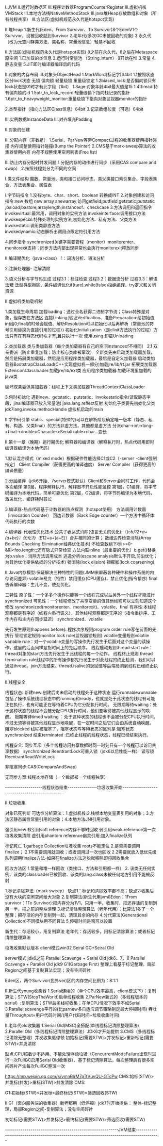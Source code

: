 I.JVM
II.运行时数据区
III.程序计数器ProgramCounterRegister
III.虚拟机栈VMStack
III.本地方法栈NativeMethodStack
III.java堆Heap存放数组和对象（所有线程共享）
III.方法区(虚拟机规范永久代是hotspot实现)

II.堆heap
1.新生代(Eden、From Survivor、To Survivor)8个EdenV1个Survivor，没被回收就到Survivor
2.老年代(多次GC未被回收的对象)
3.永久代（改为元空间存类方法、类名称、常量池信息）轻易不回收


II.方法区(虚拟机规范永久代是hotspot实现)  8之前在永久代，8之后在Metaspace原空间
1.已加载的类信息
2.运行时常量池 （String.intern） 8开始在堆
3.常量
4.静态变量
5.JIT即时编译器编译后的代码




II.对象的内存布局
III.对象头ObjectHead
1.MarkWord(标记字)64bit
1.1按照状态区分lock状态 无锁 偏向锁  轻量级锁 重量级锁定
1.2biased_lock:是否偏向锁只有lock状态是01时才有此字段（1bit）
1.3age:对象年龄4bit最大值是15
1.4thread:持有偏向锁的id
1.5ptr_to_lock_record:轻量级锁下指向栈记录的指针
1.6ptr_to_heavyweight_monitor:重量级锁下指向对象监视器monitor的指针

2.类型指针（指向方法区Class信息）64bit
3.记录数组长度（可选）64bit

III.实例数据InstanceData
III.对齐填充Padding



II.对象的创建

III.分配内存（非数组）
 1.Serial、ParNew等带Compact过程的收集器使用指针碰撞 内存规整使用指针碰撞(Bump the Pointer)
 2.CMS基于mark-sweep算法的收集器使用内存  内存不规整使用空闲列表(Free list)

III.防止内存分配时并发问题
1.分配内存的动作进行同步（采用CAS compare and swap）
2.按照线程划分为不同的空间
 


I.类文件结构
魔数、常量池、类和接口访问标志、类父类接口索引集合、字段表集合、方法表集合、属性表





I.字节码指令
1.没有byte、char、short、boolean 转换成INT
2.对象创建和访问指令:new 数组 new array anewarray;访问getfield;putfield;getstatic;putstatic ;baload;bastore;arraylength;instanceof、checkcase
3.方法调用和返回指令
invokevirtual:最常用，调用对象的实例方法 
invokeinterface:调用接口方法 
invokespecial:特殊处理的实例方法,初始化方法、私有方法、父类方法
invokestatic:调用类静态方法   
invokedynamic:动态解析出调用点限定符引用方法

4.同步指令 synchronized关键字需要管程（monitor）monitorenter、monitorexit支持；同步方法内部出现异常也会执行monitorexit释放同步


 




II.编译期优化（java>class）
1：词法分析、语法分析

2.注解处理器- 注解清除

3.语义分析与字节码生成
过程3.1：标注检查
过程3.2：数据流分析
过程3.3：解语法糖 泛型类型擦除、条件编译优化if(ture);while(false)拒绝编译、try定义和关闭资源






II.虚拟机类加载机制

1.类加载生命周期
加载loading：通过全名获得二进制字节流；Class特殊是对象，但存放在方法区
连接Linking(验证Verification、准备Preparation:给初始值int给0;final的时候会赋值、解析Resolution可以初始化以后再解析（常量池的符号引用替换为直接引用的过程）)
初始化Initialization（是clinit方法执行的过程）<clinit>方法只有在有静态代码块才有,且只执行一次
使用using
卸载Unloading

2.类加载器
类与类加载器（每个类加载器有自己的空间instanceof不相同）
2.1 双亲委派（防止重复加载；防止核心类库被窜改） 全新类先由启动类加载器加载，然后是拓展类加载器，然后是应用程序类加载器，最后是自定义加载器
启动类加载器BootstrapClassLoad(C++实现虚拟机一部分)加载jre/lib/rt.jar
拓展类加载器ExtensionClassloader:加载jre/lib/ext类
应用程序类加载器:加载环境里加载的java类 

  破坏双亲委派类加载器：线程上下文类加载器ThreadContextClassLoader

3.何时初始化
遇到new、getstatic、putstatic、invokestatic指令(读取静态字段，jinal编译器已放入常量池)
java.lang.reflect反射
初始化子类要先初始化父类
jdk7lang.invoke.methodHandle
虚拟机启动的main




II.字节码引擎
static、special(特殊的)可以在解析阶段确定唯一版本（静态、私有、构造、父类final）的方法非虚方法。其他都是虚方法
分派char->int->long->float->double>Character>Serializable>char...变长






II.第十一章（晚期）运行期优化
解释器和编译器（解释执行时，热点代码用即时编译器编译为本地代码）

1.默认混合模式（mixed mode）根据硬件性能选择C1或C2（-server -client强制指定）
Client Compiler（获得更高的编译速度）
Server Compiler（获得更高的编译质量）

2.分层编译（jdk6开始、7server模式默认）Client和Server会同时工作，代码会多次编译
第0层，程序解释执行，解释器不开启性能监控
第1层，C1编译，将字节码编译为本地代码，简单可靠优化
第2层，C2编译，将字节码编译为本地代码，激进优化，编译耗时较长

3.编译器-热点代码基于计数器的热点探测（hotspot使用）
方法调用计数器（invocation Counter）
回边计数器（Back Edge counter）一个方法中循环体代码执行的次数

4.编译器-代表性优化技术
公共子表达式消除(语言无关的优化):（(c*b)*12+a+(a+b*c)）优化为（E*12+a+(a+E)）合并相同的计算；
数组边界检查消除(Array Bounds Checking Elimination经典优化技术):不检查数组下标i>=0-&&i<foo.length;;还有隐式异常检查
方法内联inline（最重要的优化）b.get()替换为b.value：消除方法调用成本
逃逸分析(escape analysis默认不开启,前沿优化；为其他优化提供依据的分析技术)
锁消除(lock elision)
锁膨胀(lock coarsening)








II.Java内存模型:保证解决三种特性的问题(JMM来屏蔽各种硬件和操作系统的内存访问差异)
volatile易变（特性）禁用缓存(CPU缓存)、禁止优化(指令排序)
final告诉编译器：生儿不变，使劲优化。



三特性
原子性：一个多多个操作只能等一个线程完成以后另外一个线程才能进行  synchronized
可见性：一个线程修改了共享变量的值其他线程可以立刻知道这个修改  synchronized(monitorenter、monitorexit)、volatile、final
有序性:本线程观察都是有序的（线程内串行语义），其他线程观察都是无序的（指令重排序、工作内存和主内存同步延迟） synchronized、volatile


先行发生原则(happens before):
程序次序规则program order rule写在前面的先执行
管程锁定规则monitor lock rule(监视器锁规则) 
volatile变量规则volatile variable rule：对一个volatile变量的写操作先行发生于后面对这个变量的读操作，这里的后面同样是指时间上的先后顺序。
线程启动规则thread start rule：thread对象的start方法先行发生于此线程的每一个动作。
线程终止规则 thread termination rule线程中的所有操作都先行发生于对此线程的终止检测，我们可以通过thread。join方法结束、thread.isalive的返回值等后端检测到线程已经终止执行。




II.线程安全 




线程状态:
新建new:创建后尚未启动的线程处于这种状态
运行runnable:runnable包括了操作系统线程状态中的running和ready，也就是处于此状态的线程有可能正在执行，也有可能正在等待着CPU为它分配执行时间。
无限期等待waiting：处于这种状态的线程不会被分配CPU执行时间，他们要等待被其他线程显示的唤醒。
限期等待timed waiting ：处于这种状态的线程也不会被分配CPU执行时间，不过无须等待被其他线程显示地唤醒，在一定时间之后它们会由系统自动唤醒。
阻塞blocked 线程被阻塞了，阻塞状态与等待状态的区别是:阻塞状态synchronized
结束terminated :已终止线程的线程状态，线程已经结束执行。



线程安全:
同步互斥（多个线程访问共享数据时同一时刻只有一个线程可以访问共享数据） synchronized ReentrantLock可重入锁（jdk6以后性能一样） 读写锁ReentrantReadWriteLock

非阻塞同步:CAS(CompareAndSwap)

无同步方案:线程本地存储（一个数据被一个线程独享）






-------------------线程状态结束---------------垃圾收集开始------------------------------------------------

II.垃圾收集


对象已死判断
可达性分析算法：1.虚拟机栈;2.栈帧本地变量表引用的对象；3.方法区静态属性常量引用的对象；4.本地方法JNI引用对象。

强引用new
软引用soft reference内存不够时回收
弱引用weak reference第一次垃圾收集清除
虚引用phantom reference幽灵引用;加入finalize队列

标记死亡
1.garbage Collection垃圾收集 roots不能定位
2.是否需要调用finalize；
2.1不需要调用就回收；或者调用过一次也回收
2.2需要就放入低优先级队列调用finalize方法-如果在finalize方法逃脱就移除即将回收集合


回收方法区
1.常量和堆一样回收（类接口、方法和引用都一样）
2.  该类无任何实例、该类的classloader已被回收、该类的lang.class未被任何地方引用不能被反射


1.标记清除算法（mark sweep） 缺点1：标记和清除效率都不高；缺点2:收集后没有大块的空闲空间给大对象
2.复制算法(新生代用jvm8Eden：1From survivor：1To Survivor):把内存分为1V1，只用一半，收集时，把还存活的复制到另一半，把之前的整块清理
3.标记清除整理算法（老年代用）：比算法1多了一个整理；把存活的内存复制到一起，清理其余的内存
4.分代算法(Generational Collection)不同模块用不同算法
5.停顿时间是否可以设置

新生代：存活较小，用复制算法
老年代：存活较多，用标记清除算法；或者标记清除整理算法


垃圾收集默认版本
client模式win32  Seiral GC+Seiral Old

server模式
jdk6之前 Parallel Scavenge + Serial Old
jdk6、7、8 Parallel Scavenge + Parallel Old
jdk9 G1(Garbage First) 整理上看基于标记整理，局部Region之间基于复制算法实现；没有空间碎片

Eden区，两个Survivor(色外ver)区的内存空间比例为：8:1:1

II.新生代young收集器
1.Serial连续的（单个CPU效率最高，client模式下）：复制算法；STW(StopTheWorld)后单线程收集
2.ParNew新式的（多线程版本的serial）:复制算法；STW后多线程收集；在单CPU情况下效率不如Serial
3.Parallel scavenge平行的(比parnew多自适应调节策略制定最大停顿时间)  吞吐量Throughput=用户代码时间/(用户代码时间+垃圾收集时间)

II.老年代old收集器
1.Serial Old(MSC)全搭配(单线程标记清除整理算法)
2.Parallel Old（多线程标记清除整理算法）JDK6才开始提供
3.CMS（多线程标记清除无整理）并发收集低停顿
初始标记(需要STW)>并发标记>重新标记(需要STW)>并发清除

缺点:CPU核数少不适用、不能处理浮动垃圾（ConcurrentModeFailure出现时进行一次FullGC启用Serial Old收集器）、基于标记清除算法，每次整理后有很多空间碎片产生每次FullGC整理一次

https://mp.weixin.qq.com/s/vmnBlrM7pTtVuyQU-GTcPw
CMS:始标(STW)>并发标(并发)>重标(STW)>并发清除
CMS:

G1:初始标(STW)>并发标>最终标记(STW)>筛选回收(STW)

II.G1（面向服务端的收集器）新老都用（低停顿）jdk7时开始提供：
整体-标记整理，局部Region之间-复制算法；没有空间碎片

初始标记(需要STW)>并发标记>最终标记(需要STW)>筛选回收(需要STW)

----------------------------------------------------------JVM结束------------------------------------------------------------------------------------------








